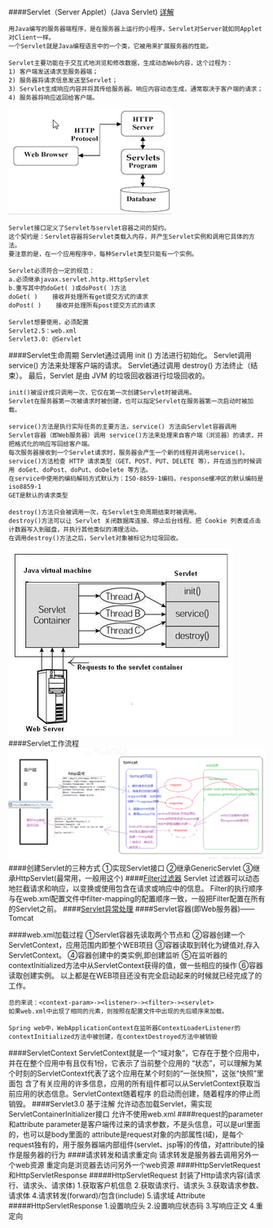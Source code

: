 ####Servlet（Server Applet）(Java Servlet)
[详解](https://blog.csdn.net/qq_19782019/article/details/80292110)

    用Java编写的服务器端程序，是在服务器上运行的小程序，Servlet对Server就如同Applet对Client一样。
    一个Servlet就是Java编程语言中的一个类，它被用来扩展服务器的性能。
    
    Servlet主要功能在于交互式地浏览和修改数据，生成动态Web内容，这个过程为：
    1) 客户端发送请求至服务器端；
    2) 服务器将请求信息发送至Servlet；
    3) Servlet生成响应内容并将其传给服务器。响应内容动态生成，通常取决于客户端的请求；
    4) 服务器将响应返回给客户端。
   ![](Servlet架构.png)
    
    Servlet接口定义了Servlet与servlet容器之间的契约。
    这个契约是：Servlet容器将Servlet类载入内存，并产生Servlet实例和调用它具体的方法。
    要注意的是，在一个应用程序中，每种Servlet类型只能有一个实例。
    
    Servlet必须符合一定的规范：
    a.必须继承javax.servlet.http.HttpServlet
    b.重写其中的doGet( )或doPost( )方法
    doGet( )    接收并处理所有get提交方式的请求
    doPost( )    接收并处理所有post提交方式的请求
    
    Servlet想要使用，必须配置
    Servlet2.5：web.xml
    Servlet3.0: @Servlet
####Servlet生命周期
    Servlet通过调用 init () 方法进行初始化。
    Servlet调用 service() 方法来处理客户端的请求。
    Servlet通过调用 destroy() 方法终止（结束）。
    最后，Servlet 是由 JVM 的垃圾回收器进行垃圾回收的。
    
    init()被设计成只调用一次，它仅在第一次创建Servlet时被调用。
    Servlet在服务器第一次被请求时被创建，也可以指定Servlet在服务器第一次启动时被加载。
    
    service()方法是执行实际任务的主要方法，service() 方法由Servlet容器调用
    Servlet容器（即Web服务器）调用 service()方法来处理来自客户端（浏览器）的请求，并把格式化的响应写回给客户端。
    每次服务器接收到一个Servlet请求时，服务器会产生一个新的线程并调用service()。
    service()方法检查 HTTP 请求类型（GET、POST、PUT、DELETE 等），并在适当的时候调用 doGet、doPost、doPut、doDelete 等方法。
    在service中使用的编码解码方式默认为：ISO-8859-1编码，response缓冲区的默认编码是iso8859-1
    GET是默认的请求类型
    
    destroy()方法只会被调用一次，在Servlet生命周期结束时被调用。
    destroy()方法可以让 Servlet 关闭数据库连接、停止后台线程、把 Cookie 列表或点击计数器写入到磁盘，并执行其他类似的清理活动。
    在调用destroy()方法之后，Servlet对象被标记为垃圾回收。
    
   ![](Servlet生命周期流程图.png)
####Servlet工作流程
   ![](Servlet工作流程.png)
####创建Servlet的三种方式
    ①实现Servlet接口
    ②继承GenericServlet
    ③继承HttpServlet(最常用，一般用这个)
####[Filter过滤器](https://www.runoob.com/servlet/servlet-writing-filters.html)
    Servlet 过滤器可以动态地拦截请求和响应，以变换或使用包含在请求或响应中的信息。
    Filter的执行顺序与在web.xml配置文件中filter-mapping的配置顺序一致，一般把Filter配置在所有的Servlet之前。
####[Servlet异常处理](https://www.runoob.com/servlet/servlet-exception-handling.html)
####Servlet容器(即Web服务器)——Tomcat


####web.xml加载过程
    ①Servlet容器先读取两个节点<listener>和<contex-param>
    ②容器创建一个ServletContext，应用范围内即整个WEB项目
    ③容器读取到<context-param>转化为键值对,存入ServletContext。
    ④容器创建<listener>中的类实例,即创建监听
    ⑤在监听器的contextInitialized方法中从ServletContext获得<context-param>的值，做一些相应的操作
    ⑥容器读取<filter>创建实例。
    以上都是在WEB项目还没有完全启动起来的时候就已经完成了的工作。
    
    总的来说：<context-param>-><listener>-><filter>-><servlet>
    如果web.xml中出现了相同的元素，则按照在配置文件中出现的先后顺序来加载。
    
    Spring web中，WebApplicationContext在监听器ContextLoaderListener的contextInitialized方法中被创建，在contextDestroyed方法中被销毁
####ServletContext
    ServletContext就是一个“域对象”，它存在于整个应用中，并在在整个应用中有且仅有1份，它表示了当前整个应用的
    “状态”，可以理解为某个时刻的ServletContext代表了这个应用在某个时刻的“一张快照”，这张“快照”里面包
    含了有关应用的许多信息，应用的所有组件都可以从ServletContext获取当前应用的状态信息。ServletContext随着程序
    的启动而创建，随着程序的停止而销毁。
####Servlet3.0
    基于注解
    允许动态加载Servlet，需实现ServletContainerInitializer接口
    允许不使用web.xml
####request的parameter和attribute
    parameter是客户端传过来的请求参数，不是头信息，可以是url里面的，也可以是body里面的
    attribute是request对象的内部属性(域)，是每个request独有的，用于服务器端内部组件(servlet、jsp等)的传值，对attribute的操作是服务器的行为
####请求转发和请求重定向
    请求转发是服务器去调用另外一个web资源
    重定向是浏览器去访问另外一个web资源
####HttpServletRequest和HttpServletResponse
#####HttpServletRequest
    封装了Http请求内容(请求行、请求头、请求体)
    1.获取客户机信息
    2.获取请求行、请求头
    3.获取请求参数、请求体
    4.请求转发(forward)/包含(include)
    5.请求域 Attribute
#####HttpServletResponse
    1.设置响应头
    2.设置响应状态码
    3.写响应正文
    4.重定向